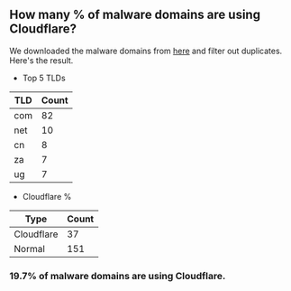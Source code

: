 ## How many % of malware domains are using Cloudflare?


We downloaded the malware domains from [here](https://urlhaus.abuse.ch) and filter out duplicates.
Here's the result.


[//]: # (start replacement)


- Top 5 TLDs

| TLD | Count |
| --- | --- |
| com | 82 |
| net | 10 |
| cn | 8 |
| za | 7 |
| ug | 7 |


- Cloudflare %

| Type | Count |
| --- | --- |
| Cloudflare | 37 |
| Normal | 151 |


### 19.7% of malware domains are using Cloudflare.